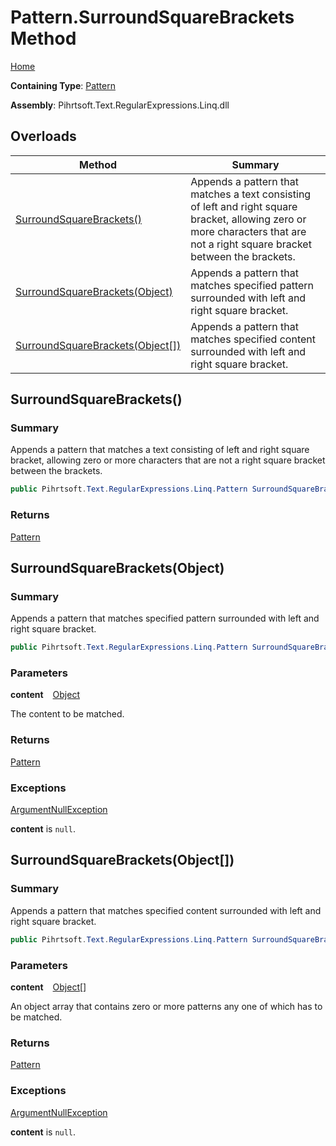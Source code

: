 # Pattern\.SurroundSquareBrackets Method

[Home](../../../../../../README.md)

**Containing Type**: [Pattern](../README.md)

**Assembly**: Pihrtsoft\.Text\.RegularExpressions\.Linq\.dll

## Overloads

| Method | Summary |
| ------ | ------- |
| [SurroundSquareBrackets()](#Pihrtsoft_Text_RegularExpressions_Linq_Pattern_SurroundSquareBrackets) | Appends a pattern that matches a text consisting of left and right square bracket, allowing zero or more characters that are not a right square bracket between the brackets\. |
| [SurroundSquareBrackets(Object)](#Pihrtsoft_Text_RegularExpressions_Linq_Pattern_SurroundSquareBrackets_System_Object_) | Appends a pattern that matches specified pattern surrounded with left and right square bracket\. |
| [SurroundSquareBrackets(Object\[\])](#Pihrtsoft_Text_RegularExpressions_Linq_Pattern_SurroundSquareBrackets_System_Object___) | Appends a pattern that matches specified content surrounded with left and right square bracket\. |

## SurroundSquareBrackets\(\) <a name="Pihrtsoft_Text_RegularExpressions_Linq_Pattern_SurroundSquareBrackets"></a>

### Summary

Appends a pattern that matches a text consisting of left and right square bracket, allowing zero or more characters that are not a right square bracket between the brackets\.

```csharp
public Pihrtsoft.Text.RegularExpressions.Linq.Pattern SurroundSquareBrackets()
```

### Returns

[Pattern](../README.md)

## SurroundSquareBrackets\(Object\) <a name="Pihrtsoft_Text_RegularExpressions_Linq_Pattern_SurroundSquareBrackets_System_Object_"></a>

### Summary

Appends a pattern that matches specified pattern surrounded with left and right square bracket\.

```csharp
public Pihrtsoft.Text.RegularExpressions.Linq.Pattern SurroundSquareBrackets(object content)
```

### Parameters

**content** &ensp; [Object](https://docs.microsoft.com/en-us/dotnet/api/system.object)

The content to be matched\.

### Returns

[Pattern](../README.md)

### Exceptions

[ArgumentNullException](https://docs.microsoft.com/en-us/dotnet/api/system.argumentnullexception)

**content** is `null`\.

## SurroundSquareBrackets\(Object\[\]\) <a name="Pihrtsoft_Text_RegularExpressions_Linq_Pattern_SurroundSquareBrackets_System_Object___"></a>

### Summary

Appends a pattern that matches specified content surrounded with left and right square bracket\.

```csharp
public Pihrtsoft.Text.RegularExpressions.Linq.Pattern SurroundSquareBrackets(params object[] content)
```

### Parameters

**content** &ensp; [Object](https://docs.microsoft.com/en-us/dotnet/api/system.object)\[\]

An object array that contains zero or more patterns any one of which has to be matched\.

### Returns

[Pattern](../README.md)

### Exceptions

[ArgumentNullException](https://docs.microsoft.com/en-us/dotnet/api/system.argumentnullexception)

**content** is `null`\.

